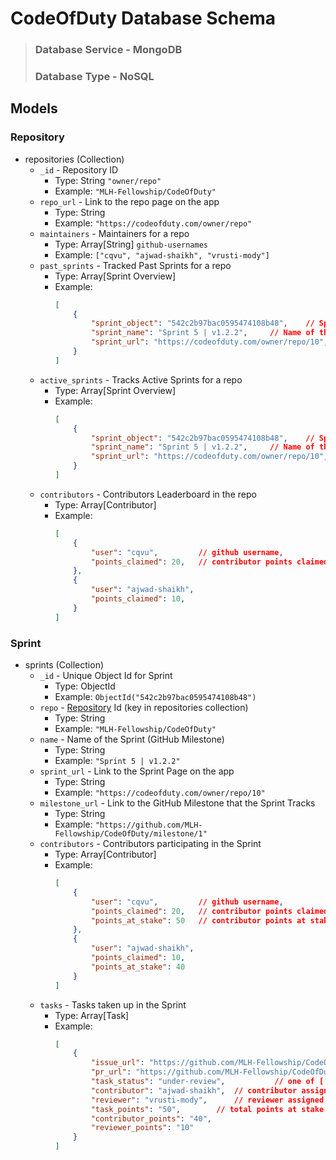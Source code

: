 # CodeOfDuty Database Schema

> ### Database Service - MongoDB
> ### Database Type - NoSQL

## Models

### Repository 

- repositories (Collection)
    - `_id` - Repository ID
        - Type: String `"owner/repo"`
        - Example: `"MLH-Fellowship/CodeOfDuty"`
    - `repo_url` - Link to the repo page on the app
        - Type: String
        - Example: `"https://codeofduty.com/owner/repo"` 
    - `maintainers` - Maintainers for a repo
        - Type: Array[String] `github-usernames`
        - Example: `["cqvu", "ajwad-shaikh", "vrusti-mody"]`
    - `past_sprints` - Tracked Past Sprints for a repo
        - Type: Array[Sprint Overview]
        - Example:
            ```json
            [
                {
                    "sprint_object": "542c2b97bac0595474108b48",    // Sprint Object Id  
                    "sprint_name": "Sprint 5 | v1.2.2",     // Name of the Sprint
                    "sprint_url": "https://codeofduty.com/owner/repo/10",       // Sprint permanent URL
                }
            ]
            ```
    - `active_sprints` - Tracks Active Sprints for a repo
        - Type: Array[Sprint Overview]
        - Example:
            ```json
            [
                {
                    "sprint_object": "542c2b97bac0595474108b48",    // Sprint Object Id  
                    "sprint_name": "Sprint 5 | v1.2.2",     // Name of the Sprint
                    "sprint_url": "https://codeofduty.com/owner/repo/10",       // Sprint permanent URL
                }
            ]
            ```
    - `contributors` - Contributors Leaderboard in the repo
        - Type: Array[Contributor]
        - Example:
            ```json
            [
                {
                    "user": "cqvu",         // github username,
                    "points_claimed": 20,   // contributor points claimed all-time
                },
                {
                    "user": "ajwad-shaikh",
                    "points_claimed": 10,
                }
            ]
            ```


### Sprint

- sprints (Collection)
    - `_id` - Unique Object Id for Sprint
        - Type: ObjectId
        - Example: `ObjectId("542c2b97bac0595474108b48")`
    - `repo` - [Repository](#repository) Id (key in repositories collection)
        - Type: String
        - Example: `"MLH-Fellowship/CodeOfDuty"`
    - `name` - Name of the Sprint (GitHub Milestone)
        - Type: String
        - Example: `"Sprint 5 | v1.2.2"`
    - `sprint_url` - Link to the Sprint Page on the app
        - Type: String
        - Example: `"https://codeofduty.com/owner/repo/10"`
    - `milestone_url` - Link to the GitHub Milestone that the Sprint Tracks
        - Type: String
        - Example: `"https://github.com/MLH-Fellowship/CodeOfDuty/milestone/1"`
    - `contributors` - Contributors participating in the Sprint
        - Type: Array[Contributor]
        - Example:
            ```json
            [
                {
                    "user": "cqvu",         // github username,
                    "points_claimed": 20,   // contributor points claimed for the sprint
                    "points_at_stake": 50   // contributor points at stake (for assigned & open issues)
                },
                {
                    "user": "ajwad-shaikh",
                    "points_claimed": 10,
                    "points_at_stake": 40
                }
            ]
            ```
    - `tasks` - Tasks taken up in the Sprint
        - Type: Array[Task]
        - Example:
            ```json
            [
                {
                    "issue_url": "https://github.com/MLH-Fellowship/CodeOfDuty/issues/1",   // link to the issue on GitHub
                    "pr_url": "https://github.com/MLH-Fellowship/CodeOfDuty/pull/4",    // link to the PR that closes the issue on GitHub
                    "task_status": "under-review",           // one of ['unassigned', 'assigned', 'under-review', 'completed']
                    "contributor": "ajwad-shaikh",  // contributor assigned
                    "reviewer": "vrusti-mody",      // reviewer assigned       
                    "task_points": "50",        // total points at stake on the task
                    "contributor_points": "40",
                    "reviewer_points": "10"
                }
            ]
            ```

